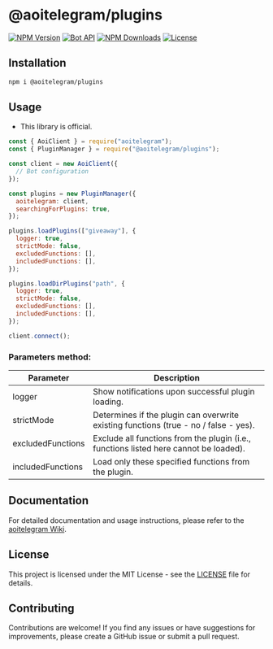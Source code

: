 # **@aoitelegram/plugins**

[![NPM Version](https://img.shields.io/npm/v/@aoitelegram/plugins)](https://www.npmjs.com/package/@aoitelegram/plugins)
[![Bot API](https://img.shields.io/badge/Bot%20API-v.7.1-00aced.svg?style=flat-square&logo=telegram)](https://core.telegram.org/bots/api)
[![NPM Downloads](https://img.shields.io/npm/dt/@aoitelegram/plugins.svg?maxAge=3600)](https://www.npmjs.com/package/@aoitelegram/plugins)
[![License](https://img.shields.io/npm/l/@aoitelegram/plugins)](https://github.com/aoitelegram/plugins/blob/main/LICENSE)

## Installation

```sh
npm i @aoitelegram/plugins
```

## Usage

- This library is official.

```js
const { AoiClient } = require("aoitelegram");
const { PluginManager } = require("@aoitelegram/plugins");

const client = new AoiClient({
  // Bot configuration
});

const plugins = new PluginManager({
  aoitelegram: client,
  searchingForPlugins: true,
});

plugins.loadPlugins(["giveaway"], {
  logger: true,
  strictMode: false,
  excludedFunctions: [],
  includedFunctions: [],
});

plugins.loadDirPlugins("path", {
  logger: true,
  strictMode: false,
  excludedFunctions: [],
  includedFunctions: [],
});

client.connect();
```

### Parameters method:

| Parameter         | Description                                                                           |
| ----------------- | ------------------------------------------------------------------------------------- |
| logger            | Show notifications upon successful plugin loading.                                    |
| strictMode        | Determines if the plugin can overwrite existing functions (true - no / false - yes).  |
| excludedFunctions | Exclude all functions from the plugin (i.e., functions listed here cannot be loaded). |
| includedFunctions | Load only these specified functions from the plugin.                                  |

## Documentation

For detailed documentation and usage instructions, please refer to the [aoitelegram Wiki](https://aoitelegram.vercel.app/).

## License

This project is licensed under the MIT License - see the [LICENSE](https://github.com/aoitelegram/plugins/blob/main/LICENSE) file for details.

## Contributing

Contributions are welcome! If you find any issues or have suggestions for improvements, please create a GitHub issue or submit a pull request.

